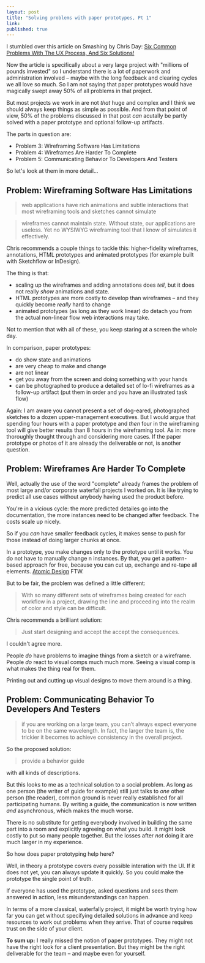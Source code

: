 ```yaml
---
layout: post
title: "Solving problems with paper prototypes, Pt 1"
link: 
published: true
---
```


I stumbled over this article on Smashing by Chris Day: [Six Common Problems With The UX Process, And Six Solutions!](http://www.smashingmagazine.com/2014/05/07/6-common-problems-ux-process-6-solutions/)

Now the article is specifically about a very large project with "millions of pounds invested" so I understand there is a lot of paperwork and administration involved – maybe with the long feedback and clearing cycles we all love so much. So I am not saying that paper prototypes would have magically swept away 50% of all problems in that project.

But most projects we work in are not *that* huge and complex and I think we should always keep things as simple as possible. And from that point of view, 50% of the problems discussed in that post *can* acutally be partly solved with a paper prototype and optional follow-up artifacts.

The parts in question are:

- Problem 3: Wireframing Software Has Limitations
- Problem 4: Wireframes Are Harder To Complete
- Problem 5: Communicating Behavior To Developers And Testers

So let's look at them in more detail...

## Problem: Wireframing Software Has Limitations

> web applications have rich animations and subtle interactions that most wireframing tools and sketches cannot simulate

> wireframes cannot maintain state. Without state, our applications are useless. Yet no WYSIWYG wireframing tool that I know of simulates it effectively.

Chris recommends a couple things to tackle this: higher-fidelity wireframes, annotations, HTML prototypes and animated prototypes (for example built with Sketchflow or InDesign).

The thing is that:

- scaling up the wireframes and adding annotations does *tell*, but it does not really *show* animations and state.
- HTML prototypes are more costly to develop than wireframes – and they quickly become *really* hard to change
- animated prototypes (as long as they work linear) do detach you from the actual non-linear flow web interactions may take.

Not to mention that with all of these, you keep staring at a screen the whole day.

In comparison, paper prototypes:

- do show state and animations
- are very cheap to make and change
- are not linear
- get you away from the screen and doing something with your hands
- can be photographed to produce a detailed set of lo-fi wireframes as a follow-up artifact (put them in order and you have an illustrated task flow)

Again: I am aware you cannot present a set of dog-eared, photographed sketches to a dozen upper-management executives. But I would argue that spending four hours with a paper prototype and *then* four in the wireframing tool will give better results than 8 hours in the wireframing tool. As in: more thoroughly thought through and considering more cases. If the paper prototype or photos of it are already the deliverable or not, is another question.

## Problem: Wireframes Are Harder To Complete

Well, actually the use of the word "complete" already frames the problem of most large and/or corporate waterfall projects I worked on. It is like trying to predict all use cases without anybody having used the product before.

You're in a vicious cycle: the more predicted detailes go into the documentation, the more instances need to be changed after feedback. The costs scale up nicely.

So if you *can* have smaller feedback cycles, it makes sense to push for those instead of doing larger chunks at once.

In a prototype, you make changes only to the prototype until it works. You do not have to manually change n instances. By that, you get a pattern-based approach for free, because you can cut up, exchange and re-tape all elements. [Atomic Design](http://patternlab.io/) FTW.

But to be fair, the problem was defined a little different:

> With so many different sets of wireframes being created for each workflow in a project, drawing the line and proceeding into the realm of color and style can be difficult.

Chris recommends a brilliant solution:

> Just start designing and accept the accept the consequences.

I couldn't agree more.

People *do* have problems to imagine things from a sketch or a wireframe. People *do* react to visual comps much much more. Seeing a visual comp is what makes the thing real for them.

Printing out and cutting up visual designs to move them around is a thing.

## Problem: Communicating Behavior To Developers And Testers

> if you are working on a large team, you can’t always expect everyone to be on the same wavelength. In fact, the larger the team is, the trickier it becomes to achieve consistency in the overall project.

So the proposed solution:

> provide a behavior guide

with all kinds of descriptions.

But this looks to me as a technical solution to a social problem. As long as one person (the writer of guide for example) still just talks to *one* other person (the reader), common ground is never really established for all participating humans. By writing a guide, the communication is now written *and* asynchronous, which makes the much worse. 

There is no substitute for getting everybody involved in building the same part into a room and explicitly agreeing on what you build. It might look costly to put so many people together. But the losses after *not* doing it are much larger in my experience.

So how does paper prototyping help here?

Well, in theory a prototype covers every possible interation with the UI. If it does not yet, you can always update it quickly. So you could make the prototype the single point of truth. 

If everyone has used the prototype, asked questions and sees them answered in action, less misunderstandings can happen.

In terms of a more classical, waterfally project, it might be worth trying how far you can get without specifying detailed solutions in advance and keep resources to work out problems when they arrive. That of course requires trust on the side of your client.

**To sum up:** I really missed the notion of paper prototypes. They might not have the right look for a client presentation. But they might be the right deliverable for the team – and maybe even for yourself.



